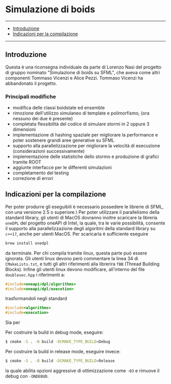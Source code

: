 # Simulazione di boids

---

- [Introduzione](#introduzione)
- [Indicazioni per la compilazione](#indicazioni-per-la-compilazione)

---

## Introduzione
Questa è una riconsegna individuale da parte di Lorenzo Nasi del progetto di gruppo nominato "Simulazione di boids su SFML", che aveva come altri componenti Tommaso Vicenzi e Alice Pezzi. Tommaso Vicenzi ha abbandonato il progetto.

### Principali modifiche 
- modifica delle classi boidstate ed ensemble
- rimozione dell'utilizzo simulaneo di template e polimorfismo, (ora nessuno dei due è presente)
- completata flessibilità del codice di simulare stormi in 2 oppure 3 dimensioni
- implementazione di hashing spaziale per migliorare la performance e poter sostenere grandi aree generative su SFML
- supporto alla parallelizzazione per migliorare la velocità di esecuzione (considerazioni successivamente)
- implementazione delle statistiche dello stormo e produzione di grafici tramite ROOT
- aggiunte interfacce per le differenti simulazioni
- completamento del testing
- correzione di errori

## Indicazioni per la compilazione

Per poter produrre gli eseguibili è necessario possedere le librerie di SFML, con una versione 2.5 o superiore.\\
Per poter utilizzare il parallelismo della standard library, gli utenti di MacOS dovranno inoltre scaricare la libreria `oneDPL` del progetto oneAPI di Intel, la quale, tra le varie possibilità, consente il supporto alla parallelizzazione degli algoritmi della standard library su `c++17`, anche per utenti MacOS. Per scaricarla è sufficiente eseguire 
```bash
brew install onedpl
```
da terminale. Per chi compila tramite linux, questa parte può essere ignorata. Gli utenti linux devono però commentare la linea 34 di `CMakeLists.txt`, e tutti gli altri riferimenti alla librerira `TBB` (Thread Building Blocks). Infine gli utenti linux devono modificare, all'interno del file `doublevec.hpp` i riferimenti a:
```c++
#include<oneapi/dpl/algorithms>
#include<oneapi/dpl/execution>
```
trasformandoli negli standard
```c++
#include<algorithms>
#include<execution>
```
Sia per 

Per costruire la build in debug mode, eseguire:
```bash
$ cmake -S . -B build -DCMAKE_TYPE_BUILD=Debug
```
Per costruire la build in release mode, eseguire invece:
```bash
$ cmake -S . -B build -DCMAKE_TYPE_BUILD=Release
```
la quale abilita opzioni aggressive di ottimizzazione come `-03` e rimuove il debug con `-DNDEBUD`.
